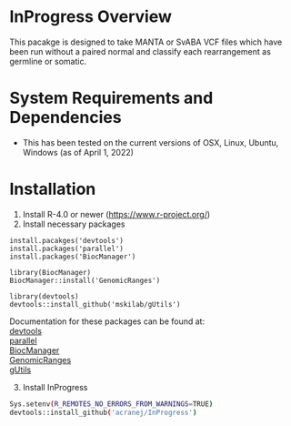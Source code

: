 # InProgress Overview
This pacakge is designed to take MANTA or SvABA VCF files which have been run without a paired normal and classify each rearrangement as germline or somatic. 

# System Requirements and Dependencies
- This has been tested on the current versions of OSX, Linux, Ubuntu, Windows (as of April 1, 2022)

# Installation
1. Install R-4.0 or newer (https://www.r-project.org/)
2. Install necessary packages
  ```{r}
  install.pacakges('devtools')
  install.packages('parallel')
  install.packages('BiocManager')
  
  library(BiocManager)
  BiocManager::install('GenomicRanges')
  
  library(devtools)
  devtools::install_github('mskilab/gUtils')
  ```
  Documentation for these packages can be found at: \
    [devtools](https://cran.r-project.org/web/packages/devtools/index.html) \
    [parallel](https://stat.ethz.ch/R-manual/R-devel/library/parallel/doc/parallel.pdf) \
    [BiocManager](https://cran.r-project.org/web/packages/BiocManager/vignettes/BiocManager.html) \
    [GenomicRanges](https://bioconductor.org/packages/release/bioc/html/GenomicRanges.html) \
    [gUtils](https://github.com/mskilab/gUtils) 
  
3. Install InProgress
```bash
Sys.setenv(R_REMOTES_NO_ERRORS_FROM_WARNINGS=TRUE) 
devtools::install_github('acranej/InProgress')
```
